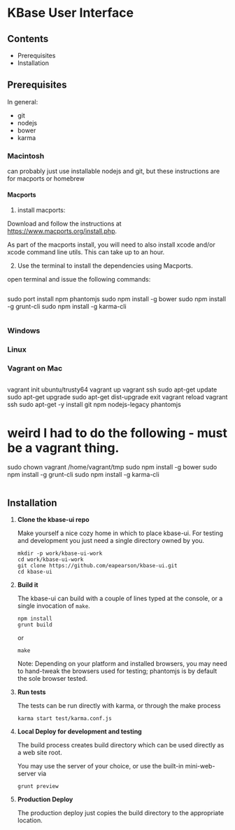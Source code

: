 # KBase User Interface

## Contents

- Prerequisites
- Installation


## Prerequisites

In general:

- git
- nodejs
- bower
- karma

### Macintosh

can probably just use installable nodejs and git, but these instructions are for macports or homebrew

#### Macports

1) install macports: 

Download and follow the instructions at https://www.macports.org/install.php.

As part of the macports install, you will need to also install xcode and/or xcode command line utils. This can take up to an hour.

2) Use the terminal to install the dependencies using Macports.

open terminal and issue the following commands:

> ```
sudo port install npm phantomjs
sudo npm install -g bower
sudo npm install -g grunt-cli
sudo npm install -g karma-cli
> ```



### Windows

### Linux

### Vagrant on Mac

> ```
vagrant init ubuntu/trusty64
vagrant up
vagrant ssh
sudo apt-get update
sudo apt-get upgrade
sudo apt-get dist-upgrade
exit
vagrant reload
vagrant ssh
sudo apt-get -y install git npm nodejs-legacy phantomjs
# weird I had to do the following - must be a vagrant thing.
sudo chown vagrant /home/vagrant/tmp 
sudo npm install -g bower
sudo npm install -g grunt-cli
sudo npm install -g karma-cli
> ```

## Installation


1. **Clone the kbase-ui repo**

    Make yourself a nice cozy home in which to place kbase-ui. For testing and development you just need a single directory owned by you.

    ```
    mkdir -p work/kbase-ui-work
    cd work/kbase-ui-work
    git clone https://github.com/eapearson/kbase-ui.git
    cd kbase-ui
    ```

2. **Build it**

    The kbase-ui can build with a couple of lines typed at the console, or a single invocation of ```make```.

    ```
    npm install
    grunt build
    ```

    or 

    ```
    make
    ```

    Note: Depending on your platform and installed browsers, you may need to hand-tweak the browsers used for testing; phantomjs is by default the sole browser tested.

3. **Run tests**

    The tests can be run directly with karma, or through the make process

    ```
    karma start test/karma.conf.js
    ```

4. **Local Deploy for development and testing**

    The build process creates build directory which can be used directly as a web site root. 

    You may use the server of your choice, or use the built-in mini-web-server via

    ```
    grunt preview
    ```

5. **Production Deploy**

    The production deploy just copies the build directory to the appropriate location.